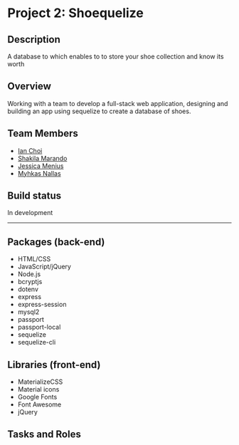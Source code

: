 # Project 2: Shoequelize

## Description

A database to which enables to to store your shoe collection and know its worth

## Overview

Working with a team to develop a full-stack web application, designing and building an app using sequelize to create a database of shoes.

## Team Members

- [Ian Choi](https://github.com/ichoi21)
- [Shakila Marando](https://github.com/shakymary)
- [Jessica Menius](https://github.com/jessicamenius)
- [Myhkas Nallas](https://github.com/mnallas)

## Build status

In development

<hr>

## Packages (back-end)

- HTML/CSS
- JavaScript/jQuery
- Node.js
- bcryptjs
- dotenv
- express
- express-session
- mysql2
- passport
- passport-local
- sequelize
- sequelize-cli

## Libraries (front-end)

- MaterializeCSS
- Material icons
- Google Fonts
- Font Awesome
- jQuery

## Tasks and Roles
